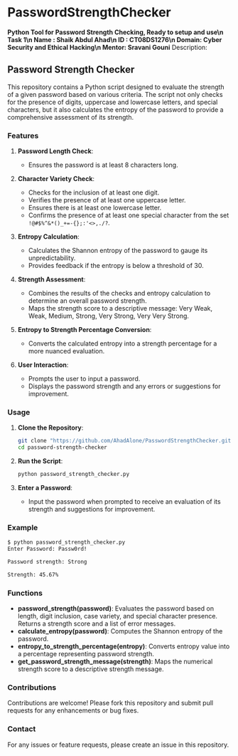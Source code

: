 # PasswordStrengthChecker
**Python Tool for Password Strength Checking, Ready to setup and use\n
Task 1\n
Name : Shaik Abdul Ahad\n
ID : CT08DS1276\n
Domain: Cyber Security and Ethical Hacking\n
Mentor: Sravani Gouni**
Description:
## Password Strength Checker

This repository contains a Python script designed to evaluate the strength of a given password based on various criteria. The script not only checks for the presence of digits, uppercase and lowercase letters, and special characters, but it also calculates the entropy of the password to provide a comprehensive assessment of its strength. 

### Features

1. **Password Length Check**:
   - Ensures the password is at least 8 characters long.

2. **Character Variety Check**:
   - Checks for the inclusion of at least one digit.
   - Verifies the presence of at least one uppercase letter.
   - Ensures there is at least one lowercase letter.
   - Confirms the presence of at least one special character from the set `!@#$%^&*()_+=-{};:'<>,./?`.

3. **Entropy Calculation**:
   - Calculates the Shannon entropy of the password to gauge its unpredictability.
   - Provides feedback if the entropy is below a threshold of 30.

4. **Strength Assessment**:
   - Combines the results of the checks and entropy calculation to determine an overall password strength.
   - Maps the strength score to a descriptive message: Very Weak, Weak, Medium, Strong, Very Strong, Very Very Strong.

5. **Entropy to Strength Percentage Conversion**:
   - Converts the calculated entropy into a strength percentage for a more nuanced evaluation.

6. **User Interaction**:
   - Prompts the user to input a password.
   - Displays the password strength and any errors or suggestions for improvement.

### Usage

1. **Clone the Repository**:
   ```sh
   git clone "https://github.com/AhadAlone/PasswordStrengthChecker.git"
   cd password-strength-checker
   ```

2. **Run the Script**:
   ```sh
   python password_strength_checker.py
   ```

3. **Enter a Password**:
   - Input the password when prompted to receive an evaluation of its strength and suggestions for improvement.

### Example

```sh
$ python password_strength_checker.py
Enter Password: Passw0rd!

Password strength: Strong

Strength: 45.67%
```

### Functions

- **password_strength(password)**: Evaluates the password based on length, digit inclusion, case variety, and special character presence. Returns a strength score and a list of error messages.
- **calculate_entropy(password)**: Computes the Shannon entropy of the password.
- **entropy_to_strength_percentage(entropy)**: Converts entropy value into a percentage representing password strength.
- **get_password_strength_message(strength)**: Maps the numerical strength score to a descriptive strength message.


### Contributions

Contributions are welcome! Please fork this repository and submit pull requests for any enhancements or bug fixes.

### Contact

For any issues or feature requests, please create an issue in this repository.
